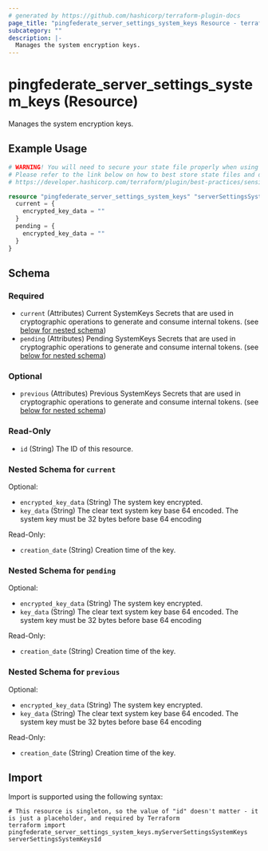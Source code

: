 ```yaml
---
# generated by https://github.com/hashicorp/terraform-plugin-docs
page_title: "pingfederate_server_settings_system_keys Resource - terraform-provider-pingfederate"
subcategory: ""
description: |-
  Manages the system encryption keys.
---
```


# pingfederate_server_settings_system_keys (Resource)

Manages the system encryption keys.

## Example Usage

```terraform
# WARNING! You will need to secure your state file properly when using this resource! #
# Please refer to the link below on how to best store state files and data within. #
# https://developer.hashicorp.com/terraform/plugin/best-practices/sensitive-state #

resource "pingfederate_server_settings_system_keys" "serverSettingsSystemKeysExample" {
  current = {
    encrypted_key_data = ""
  }
  pending = {
    encrypted_key_data = ""
  }
}
```

<!-- schema generated by tfplugindocs -->
## Schema

### Required

- `current` (Attributes) Current SystemKeys Secrets that are used in cryptographic operations to generate and consume internal tokens. (see [below for nested schema](#nestedatt--current))
- `pending` (Attributes) Pending SystemKeys Secrets that are used in cryptographic operations to generate and consume internal tokens. (see [below for nested schema](#nestedatt--pending))

### Optional

- `previous` (Attributes) Previous SystemKeys Secrets that are used in cryptographic operations to generate and consume internal tokens. (see [below for nested schema](#nestedatt--previous))

### Read-Only

- `id` (String) The ID of this resource.

<a id="nestedatt--current"></a>
### Nested Schema for `current`

Optional:

- `encrypted_key_data` (String) The system key encrypted.
- `key_data` (String) The clear text system key base 64 encoded. The system key must be 32 bytes before base 64 encoding

Read-Only:

- `creation_date` (String) Creation time of the key.


<a id="nestedatt--pending"></a>
### Nested Schema for `pending`

Optional:

- `encrypted_key_data` (String) The system key encrypted.
- `key_data` (String) The clear text system key base 64 encoded. The system key must be 32 bytes before base 64 encoding

Read-Only:

- `creation_date` (String) Creation time of the key.


<a id="nestedatt--previous"></a>
### Nested Schema for `previous`

Optional:

- `encrypted_key_data` (String) The system key encrypted.
- `key_data` (String) The clear text system key base 64 encoded. The system key must be 32 bytes before base 64 encoding

Read-Only:

- `creation_date` (String) Creation time of the key.

## Import

Import is supported using the following syntax:

```shell
# This resource is singleton, so the value of "id" doesn't matter - it is just a placeholder, and required by Terraform
terraform import pingfederate_server_settings_system_keys.myServerSettingsSystemKeys serverSettingsSystemKeysId
```
